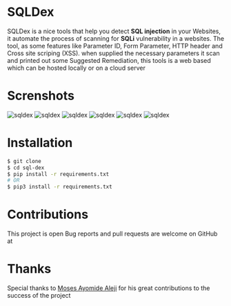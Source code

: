 # SQLDex
SQLDex is a nice tools that help you detect **SQL injection** in your Websites, it automate the process of scanning for **SQLi** vulnerability in a websites. 
The tool, as some features like Parameter ID, Form Parameter, HTTP header and Cross site scriping (XSS). when supplied the necessary parameters it scan and printed out some Suggested Remediation, this tools is a web based which can be hosted locally or on a cloud server


# Screnshots
![sqldex](https://github.com/abdulgaphy/sql-dex/blob/master/screenshots/home.JPG)
![sqldex](https://github.com/abdulgaphy/sql-dex/blob/master/screenshots/sql-vuln.JPG)
![sqldex](https://github.com/abdulgaphy/sql-dex/blob/master/screenshots/sql-notvuln.JPG)
![sqldex](https://github.com/abdulgaphy/sql-dex/blob/master/screenshots/form-vuln.JPG)
![sqldex](https://github.com/abdulgaphy/sql-dex/blob/master/screenshots/form-notvuln.JPG)
![sqldex](https://github.com/abdulgaphy/sql-dex/blob/master/screenshots/httphead.JPG)


# Installation

```bash
$ git clone
$ cd sql-dex
$ pip install -r requirements.txt 
# OR
$ pip3 install -r requirements.txt
```

# Contributions
This project is open Bug reports and pull requests are welcome on GitHub at

# Thanks
Special thanks to [Moses Ayomide Aleji](https://github.com/mosesayo) for his great contributions to the success of the project
